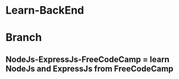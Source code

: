 # Learn-BackEnd

# Branch

## NodeJs-ExpressJs-FreeCodeCamp = learn NodeJs and ExpressJs from FreeCodeCamp
